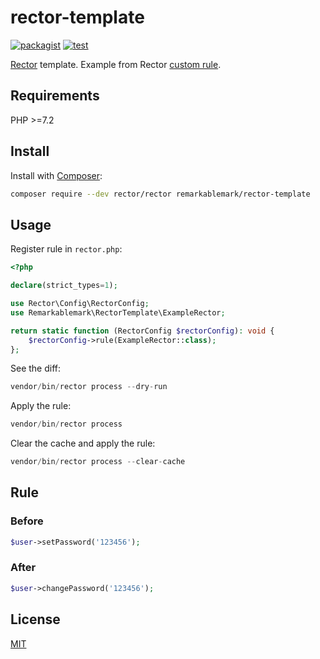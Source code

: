 # rector-template

[![packagist](https://img.shields.io/packagist/v/remarkablemark/rector-template)](https://packagist.org/packages/remarkablemark/rector-template)
[![test](https://github.com/remarkablemark/rector-template/actions/workflows/test.yml/badge.svg)](https://github.com/remarkablemark/rector-template/actions/workflows/test.yml)

[Rector](https://github.com/rectorphp/rector) template. Example from Rector [custom rule](https://getrector.com/documentation/custom-rule).

## Requirements

PHP >=7.2

## Install

Install with [Composer](http://getcomposer.org/):

```sh
composer require --dev rector/rector remarkablemark/rector-template
```

## Usage

Register rule in `rector.php`:

```php
<?php

declare(strict_types=1);

use Rector\Config\RectorConfig;
use Remarkablemark\RectorTemplate\ExampleRector;

return static function (RectorConfig $rectorConfig): void {
    $rectorConfig->rule(ExampleRector::class);
};
```

See the diff:

```php
vendor/bin/rector process --dry-run
```

Apply the rule:

```php
vendor/bin/rector process
```

Clear the cache and apply the rule:

```php
vendor/bin/rector process --clear-cache
```

## Rule

### Before

```php
$user->setPassword('123456');
```

### After

```php
$user->changePassword('123456');
```

## License

[MIT](LICENSE)
